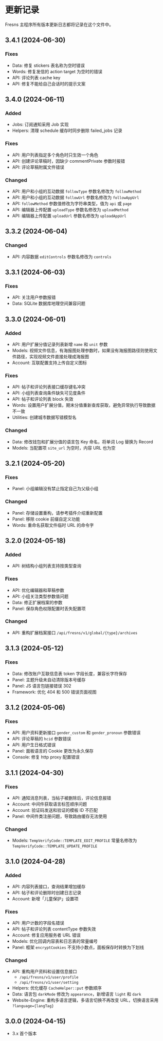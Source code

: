 # 更新记录

Fresns 主程序所有版本更新日志都将记录在这个文件中。


## 3.4.1 (2024-06-30)

### Fixes
- Data: 修复 stickers 表名称为空时错误
- Words: 修复发信的 action target 为空时的错误
- API: 评论列表 cache key
- API: 修复不能给自己会话时的提示文案


## 3.4.0 (2024-06-11)

### Added
- Jobs: 订阅通知采用 Job 实现
- Helpers: 清理 schedule 缓存时同步删除 failed_jobs 记录

### Fixes
- API: 用户列表指定多个角色时只生效一个角色
- API: 创建评论草稿时，因缺少 commentPrivate 参数时报错
- API: 评论草稿附属文件错误

### Changed
- API: 用户和小组的互动数据 `followType` 参数名修改为 `followMethod`
- API: 用户和小组的互动数据 `followUrl` 参数名修改为 `followAppUrl`
- API: `followMethod` 参数值修改为字符串类型，值为 `api` 或 `page`
- API: 编辑器上传配置 `uploadType` 参数名修改为 `uploadMethod`
- API: 编辑器上传配置 `uploadUrl` 参数名修改为 `uploadAppUrl`


## 3.3.2 (2024-06-04)

### Changed
- API: 内容数据 `editControls` 参数名修改为 `controls`


## 3.3.1 (2024-06-03)

### Fixes
- API: 关注用户参数报错
- Data: SQLite 数据库地理空间兼容问题


## 3.3.0 (2024-06-01)

### Added
- API: 用户扩展分值记录列表新增 `name` 和 `unit` 参数
- Models: 视频文件信息，有海报图处理参数时，如果没有海报图路径则使用文件路径，实现视频文件直接处理成海报图
- Account: 互联配置支持上传自定义图标

### Fixes
- API: 帖子和评论列表接口缓存键名冲突
- API: 小组列表查询条件缺失可见度条件
- API: 帖子和评论列表 block 失效
- Words: 设置用户扩展分值，期末分值重新查库获取，避免异常执行导致数据不一致
- Utilities: 创建城市数据写错模型名

### Changed
- Data: 修改钱包和扩展分值的语言包 Key 命名，将单词 Log 替换为 Record
- Models: 当配置项 `site_url` 为空时，内容 URL 也为空


## 3.2.1 (2024-05-20)

### Fixes
- Panel: 小组编辑没有禁止指定自己为父级小组

### Changed
- Panel: 存储设置重构，请参考插件介绍重新配置
- Panel: 移除 cookie 前缀自定义功能
- Words: 重命名获取文件临时 URL 的命令字


## 3.2.0 (2024-05-18)

### Added
- API: 树结构小组列表支持按类型查询

### Fixes
- API: 优化编辑器和草稿参数
- API: 小组关注类型参数值问题
- Data: 修正扩展档案的参数
- Panel: 保存角色权限配置时丢失配置项

### Changed
- API: 重构扩展档案接口 `/api/fresns/v1/global/{type}/archives`


## 3.1.3 (2024-05-12)

### Fixes
- Data: 修改账户互联信息表 token 字段长度，兼容长字符保存
- Panel: 主题升级未自动清除版本号缓存
- Panel: JS 语言包链接错误 302
- Framework: 优化 404 和 500 错误页面视图


## 3.1.2 (2024-05-06)

### Fixes
- API: 用户资料更新接口 `gender_custom` 和 `gender_pronoun` 参数错误
- API: 评论草稿的 `hcid` 参数错误
- API: 用户生日格式错误
- Panel: 面板语言的 Cookie 更改为永久保存
- Console: 修复 http proxy 配置错误


## 3.1.1 (2024-04-30)

### Fixes
- API: 通知消息列表，当帖子被删除后，评论信息报错
- Account: 中间件获取语言标签顺序问题
- Account: 验证码发送和验证的模板 ID 不匹配
- Panel: 中间件类注册问题，导致路由缓存无法使用

### Changed
- Models: `TempVerifyCode::TEMPLATE_EDIT_PROFILE` 常量名修改为 `TempVerifyCode::TEMPLATE_UPDATE_PROFILE`


## 3.1.0 (2024-04-28)

### Added
- API: 内容列表接口，查询结果增加缓存
- API: 帖子和评论删除时创建日志记录
- Account: 新增「儿童保护」设置项

### Fixes
- API: 用户计数的字段名错误
- API: 帖子和评论列表 contentType 参数失效
- Account: 修复应用服务者 URL 错误
- Models: 优化回调内容表和日志表的常量编号
- Panel: 框架 `encryptCookies` 不支持小数点，面板保存时转换为下划线

### Changed
- API: 重构用户资料和设置信息接口
    - `/api/fresns/v1/user/profile`
    - `/api/fresns/v1/user/setting`
- Helpers: 优化缓存 `CacheHelper::put` 参数顺序
- Data: 语言包 `darkMode` 修改为 `appearance`，新增语言 `light` 和 `dark`
- Website-Engine: 重构多语言逻辑，多语言切换不再改变 URL，切换语言采用 `?language={langTag}`


## 3.0.0 (2024-04-15)

- 3.x 首个版本
